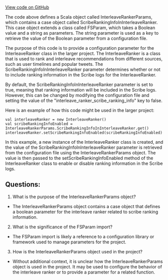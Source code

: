 [View code on GitHub](https://github.com/misbahsy/the-algorithm/follow-recommendations-service/common/src/main/scala/com/twitter/follow_recommendations/common/rankers/interleave_ranker/InterleaveRankerParams.scala)

The code above defines a Scala object called InterleaveRankerParams, which contains a case object called ScribeRankingInfoInInterleaveRanker. This case object extends a class called FSParam, which takes a Boolean value and a string as parameters. The string parameter is used as a key to retrieve the value of the Boolean parameter from a configuration file.

The purpose of this code is to provide a configuration parameter for the InterleaveRanker class in the larger project. The InterleaveRanker is a class that is used to rank and interleave recommendations from different sources, such as user timelines and popular tweets. The ScribeRankingInfoInInterleaveRanker parameter determines whether or not to include ranking information in the Scribe logs for the InterleaveRanker.

By default, the ScribeRankingInfoInInterleaveRanker parameter is set to true, meaning that ranking information will be included in the Scribe logs. However, this can be changed by modifying the configuration file and setting the value of the "interleave_ranker_scribe_ranking_info" key to false.

Here is an example of how this code might be used in the larger project:

```
val interleaveRanker = new InterleaveRanker()
val scribeRankingInfoEnabled = InterleaveRankerParams.ScribeRankingInfoInInterleaveRanker.get()
interleaveRanker.setScribeRankingInfoEnabled(scribeRankingInfoEnabled)
```

In this example, a new instance of the InterleaveRanker class is created, and the value of the ScribeRankingInfoInInterleaveRanker parameter is retrieved from the configuration file using the InterleaveRankerParams object. The value is then passed to the setScribeRankingInfoEnabled method of the InterleaveRanker class to enable or disable ranking information in the Scribe logs.
## Questions: 
 1. What is the purpose of the InterleaveRankerParams object?
- The InterleaveRankerParams object contains a case object that defines a boolean parameter for the interleave ranker related to scribe ranking information.

2. What is the significance of the FSParam import?
- The FSParam import is likely a reference to a configuration library or framework used to manage parameters for the project.

3. How is the InterleaveRankerParams object used in the project?
- Without additional context, it is unclear how the InterleaveRankerParams object is used in the project. It may be used to configure the behavior of the interleave ranker or to provide a parameter for a related function.